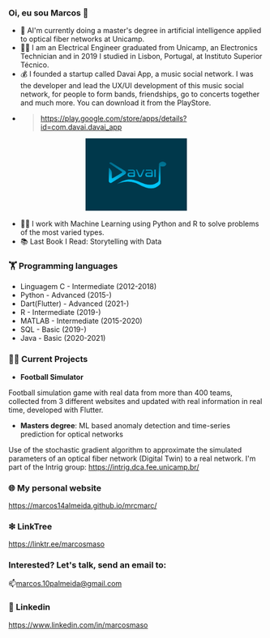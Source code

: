 ### Oi, eu sou Marcos 👋


- 🔭 AI'm currently doing a master's degree in artificial intelligence applied to optical fiber networks at Unicamp.
- 👨‍🏫 I am an Electrical Engineer graduated from Unicamp, an Electronics Technician and in 2019 I studied in Lisbon, Portugal, at Instituto Superior Técnico.
- 💰 I founded a startup called Davai App, a music social network. I was the developer and lead the UX/UI development of this music social network, for people to form bands, friendships, go to concerts together and much more. You can download it from the PlayStore.
- >https://play.google.com/store/apps/details?id=com.davai.davai_app
<p align="center">
  <a href="https://www.davaiapp.com/">
  <img src="https://github.com/Marcos14Almeida/Marcos14Almeida/blob/main/davai_logo.png" width="200" title="Davai App">
  </a>
</p>

- 🧑‍💼 I work with Machine Learning using Python and R to solve problems of the most varied types.
- 📚 Last Book I Read: Storytelling with Data

### 🏋️‍ Programming languages

- Linguagem C - Intermediate (2012-2018)
- Python - Advanced (2015-)
- Dart(Flutter) - Advanced (2021-)
- R - Intermediate (2019-)
- MATLAB - Intermediate (2015-2020)
- SQL - Basic (2019-)
- Java - Basic (2020-2021)

### 🧑‍💻 Current Projects

 - **Football Simulator**
 
Football simulation game with real data from more than 400 teams, collected from 3 different websites and updated with real information in real time, developed with Flutter.

 - **Masters degree**: ML based anomaly detection and time-series prediction for optical networks 

Use of the stochastic gradient algorithm to approximate the simulated parameters of an optical fiber network (Digital Twin) to a real network.
  I'm part of the Intrig group: https://intrig.dca.fee.unicamp.br/

### 🌐 My personal website

https://marcos14almeida.github.io/mrcmarc/

### ❇ LinkTree

https://linktr.ee/marcosmaso

### Interested? Let's talk, send an email to:

📫marcos.10palmeida@gmail.com

### 🧑‍ Linkedin

https://www.linkedin.com/in/marcosmaso
